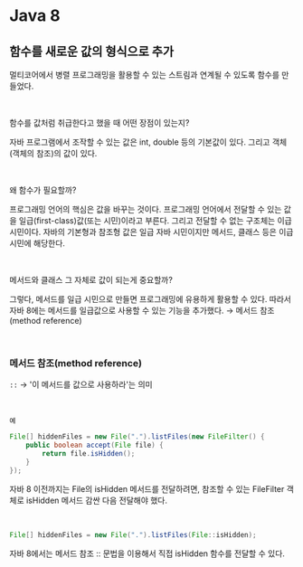 # Java 8

## 함수를 새로운 값의 형식으로 추가
멀티코어에서 병렬 프로그래밍을 활용할 수 있는 스트림과 연계될 수 있도록 함수를 만들었다.

<br/>

함수를 값처럼 취급한다고 했을 때 어떤 장점이 있는지?

자바 프로그램에서 조작할 수 있는 값은 int, double 등의 기본값이 있다. 그리고 객체(객체의 참조)의 값이 있다.

<br/>

왜 함수가 필요할까?

프로그래밍 언어의 핵심은 값을 바꾸는 것이다. 프로그래밍 언어에서 전달할 수 있는 값을 일급(first-class)값(또는 시민)이라고 부른다. 그리고 전달할 수 없는 구조체는 이급 시민이다. 자바의 기본형과 참조형 값은 일급 자바 시민이지만 메서드, 클래스 등은 이급 시민에 해당한다. 

<br/>

메서드와 클래스 그 자체로 값이 되는게 중요할까?

그렇다, 메서드를 일급 시민으로 만들면 프로그래밍에 유용하게 활용할 수 있다. 따라서 자바 8에는 메서드를 일급값으로 사용할 수 있는 기능을 추가했다. → 메서드 참조(method reference)

<br/>

### 메서드 참조(method reference)
`::` → '이 메서드를 값으로 사용하라'는 의미

<br/>

`예`

```java
File[] hiddenFiles = new File(".").listFiles(new FileFilter() {
    public boolean accept(File file) {
        return file.isHidden();
    }
});
```
자바 8 이전까지는 File의 isHidden 메서드를 전달하려면, 참조할 수 있는 FileFilter 객체로 isHidden 메서드 감싼 다음 전달해야 했다.

<br/>

```java
File[] hiddenFiles = new File(".").listFiles(File::isHidden);
```
자바 8에서는 메서드 참조 :: 문법을 이용해서 직접 isHidden 함수를 전달할 수 있다.